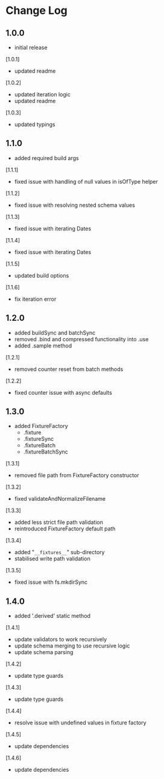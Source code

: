 # Change Log

## 1.0.0

-   initial release

[1.0.1]

-   updated readme

[1.0.2]

-   updated iteration logic
-   updated readme

[1.0.3]

-   updated typings

## 1.1.0

-   added required build args

[1.1.1]

-   fixed issue with handling of null values in isOfType helper

[1.1.2]

-   fixed issue with resolving nested schema values

[1.1.3]

-   fixed issue with iterating Dates

[1.1.4]

-   fixed issue with iterating Dates

[1.1.5]

-   updated build options

[1.1.6]

-   fix iteration error

## 1.2.0

-   added buildSync and batchSync
-   removed .bind and compressed functionality into .use
-   added .sample method

[1.2.1]

-   removed counter reset from batch methods

[1.2.2]

-   fixed counter issue with async defaults

## 1.3.0

-   added FixtureFactory
    -   .fixture
    -   .fixtureSync
    -   .fixtureBatch
    -   .fixtureBatchSync

[1.3.1]

-   removed file path from FixtureFactory constructor

[1.3.2]

-   fixed validateAndNormalizeFilename

[1.3.3]

-   added less strict file path validation
-   reintroduced FixtureFactory default path

[1.3.4]

-   added "`__fixtures__`" sub-directory
-   stabilised write path validation

[1.3.5]

-   fixed issue with fs.mkdirSync

## 1.4.0

-   added '.derived' static method

[1.4.1]

-   update validators to work recursively
-   update schema merging to use recursive logic
-   update schema parsing

[1.4.2]

-   update type guards

[1.4.3]

-   update type guards

[1.4.4]

-   resolve issue with undefined values in fixture factory

[1.4.5]

-   update dependencies

[1.4.6]

-   update dependencies
